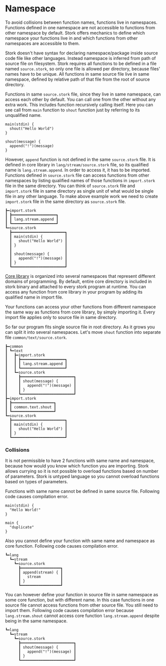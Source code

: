 # Namespace #

To avoid collisions between function names, functions live in namespaces. Functions defined in one namespace are not accessible to functions from other namespace by default. Stork offers mechanics to define which namespace your functions live in and which functions from other namespaces are accessible to them.

Stork doesn't have syntax for declaring namespace/package inside source code file like other languages. Instead namespace is inferred from path of source file on filesystem. Stork requires all functions to be defined in a file named `source.stork`, so only one file is allowed per directory, because files' names have to be unique. All functions in same source file live in same namespace, defined by relative path of that file from the root of source directory.

Functions in same `source.stork` file, since they live in same namespace, can access each other by default. You can call one from the other without any extra work. This includes function recursively calling itself. Here you can see call from `main` function to `shout` function just by referring to its unqualified name.

    main(stdin) {
      shout("Hello World")
    }
    
    shout(message) {
      append("!")(message)
    }

However, `append` function is not defined in the same `source.stork` file. It is defined in core library in `lang/stream/source.stork` file, so its qualified name is `lang.stream.append`. In order to access it, it has to be imported. Functions defined in `source.stork` file can access functions from other namespaces by listing qualified names of those functions in `import.stork` file in the same directory. You can think of `source.stork` file and `import.stork` file in same directory as single unit of what would be single file in any other language. To make above example work we need to create `import.stork` file in the same directory as `source.stork` file.

    ┣━import.stork
    ┃ ┣━━━━━━━━━━━━━━━━━━━━┓
    ┃ ┃ lang.stream.append ┃
    ┃ ┗━━━━━━━━━━━━━━━━━━━━┛
    ┗━source.stork
      ┣━━━━━━━━━━━━━━━━━━━━━━━━┓
      ┃ main(stdin) {          ┃
      ┃   shout("Hello World") ┃
      ┃ }                      ┃
      ┃                        ┃
      ┃ shout(message) {       ┃
      ┃   append("!")(message) ┃
      ┃ }                      ┃
      ┗━━━━━━━━━━━━━━━━━━━━━━━━┛

[Core library](../stork/core/lang/doc.md) is organized into several namespaces that represent different domains of programming. By default, entire core directory is included in stork binary and attached to every stork program at runtime. You can access any function from core library in your program by adding its qualified name in import file.

Your functions can access your other functions from different namespace the same way as functions from core library, by simply importing it. Every import file applies only to source file in same directory.

So far our program fits single source file in root directory. As it grows you can split it into several namespaces. Let's move `shout` function into separate file `common/text/source.stork`.

    ┣━common
    ┃ ┗━text
    ┃   ┣━import.stork
    ┃   ┃ ┣━━━━━━━━━━━━━━━━━━━━┓
    ┃   ┃ ┃ lang.stream.append ┃
    ┃   ┃ ┗━━━━━━━━━━━━━━━━━━━━┛
    ┃   ┗━source.stork
    ┃     ┣━━━━━━━━━━━━━━━━━━━━━━━━┓
    ┃     ┃ shout(message) {       ┃
    ┃     ┃   append("!")(message) ┃
    ┃     ┃ }                      ┃
    ┃     ┗━━━━━━━━━━━━━━━━━━━━━━━━┛
    ┣━import.stork
    ┃ ┣━━━━━━━━━━━━━━━━━━━┓
    ┃ ┃ common.text.shout ┃
    ┃ ┗━━━━━━━━━━━━━━━━━━━┛
    ┗━source.stork
      ┣━━━━━━━━━━━━━━━━━━━━━━━━┓
      ┃ main(stdin) {          ┃
      ┃   shout("Hello World") ┃
      ┃ }                      ┃
      ┗━━━━━━━━━━━━━━━━━━━━━━━━┛

### Collisions ###

It is not permissible to have 2 functions with same name and namespace, because how would you know which function you are importing. Stork allows currying so it is not possible to overload functions based on number of parameters. Stork is untyped language so you cannot overload functions based on types of parameters.

Functions with same name cannot be defined in same source file. Following code causes compilation error.

    main(stdin) {
      "Hello World!"
    }
    
    main {
      "duplicate"
    }

Also you cannot define your function with same name and namespace as core function. Following code causes compilation error.

    ┗━lang
      ┗━stream
        ┗━source.stork
          ┣━━━━━━━━━━━━━━━━━━┓
          ┃ append(stream) { ┃
          ┃   stream         ┃
          ┃ }                ┃
          ┗━━━━━━━━━━━━━━━━━━┛


You can however define your function in source file in same namespace as some core function, but with different name. In this case functions in one source file cannot access functions from other source file. You still need to import them. Following code causes compilation error because `lang.stream.shout` cannot access core function `lang.stream.append` despite being in the same namespace.

    ┗━lang
      ┗━stream
        ┗━source.stork
          ┣━━━━━━━━━━━━━━━━━━━━━━━━┓
          ┃ shout(message) {       ┃
          ┃   append("!")(message) ┃
          ┃ }                      ┃
          ┗━━━━━━━━━━━━━━━━━━━━━━━━┛

